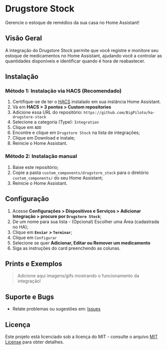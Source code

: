 # Drugstore Stock

Gerencie o estoque de remédios da sua casa no Home Assistant!

## Visão Geral

A integração do Drugstore Stock permite que você registre e monitore seu estoque de medicamentos no Home Assistant, ajudando você a controlar as quantidades disponíveis e identificar quando é hora de reabastecer.

## Instalação

### Método 1: Instalação via HACS  (Recomendado)

1. Certifique-se de ter o [HACS](https://hacs.xyz/) instalado em sua instância Home Assistant.
1. Vá em **HACS > 3 pontos > Custom repositories**
2. Adicione essa URL do repositório: `https://github.com/BigPiloto/ha-drugstore-stock`
3. Selecione a categoria (Type): `Integration`
4. Clique em `ADD`
5. Encontre e clique em `Drugstore Stock` na lista de integrações;
6. Clique em Download e instale;
7. Reinicie o Home Assistant.

### Método 2: Instalação manual

1. Baixe este repositório;
2. Copie a pasta `custom_components/drugstore_stock` para o diretório `custom_components/` do seu Home Assistant;
3. Reinicie o Home Assistant.

## Configuração

1. Acesse **Configurações > Dispositivos e Serviços > Adicionar Integração > procure por `Drugstore Stock`**;
2. De um nome para sua lista - (Opcional) Escolher uma Área (cadastrada no HA);
3. Clique em **`Enviar` > `Terminar`**;
4. Clique em `Configurar`
5. Selecione se quer **Adicionar, Editar ou Remover um medicamento**
6. Siga as instruções do card preenchendo as colunas.

## Prints e Exemplos

> Adicione aqui imagens/gifs mostrando o funcionamento da integração!

## Suporte e Bugs

- Relate problemas ou sugestões em: [Issues](https://github.com/BigPiloto/ha-drugstore-stock/issues)

## Licença

Este projeto está licenciado sob a licença do MIT - consulte o arquivo [MIT License](LICENSE) para obter detalhes.
